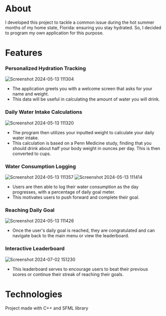 # About
I developed this project to tackle a common issue during the hot summer months of my home state, Florida: ensuring you stay hydrated. So, I decided to program my own application for this purpose.

# Features
### Personalized Hydration Tracking
![Screenshot 2024-05-13 111304](https://github.com/alejgonza04/water-tracker-application/assets/149022594/f1d3ce68-759a-4521-8239-666ad22e2290)
- The application greets you with a welcome screen that asks for your name and weight.
- This data will be useful in calculating the amount of water you will drink.

### Daily Water Intake Calculations
![Screenshot 2024-05-13 111320](https://github.com/alejgonza04/water-tracker-application/assets/149022594/29e5669e-7ec5-4184-a798-975840c9d698)
- The program then utilizes your inputted weight to calculate your daily water intake.
- This calculation is based on a Penn Medicine study, finding that you should drink about half your body weight in ounces per day. This is then converted to cups.

### Water Consumption Logging
![Screenshot 2024-05-13 111357](https://github.com/alejgonza04/water-tracker-application/assets/149022594/d8377981-488c-43e0-a94b-b212fc999160)
![Screenshot 2024-05-13 111414](https://github.com/alejgonza04/water-tracker-application/assets/149022594/b8c1409a-6e1f-4b17-9e6e-15451e6960b7)
- Users are then able to log their water consumption as the day progresses, with a percentage of daily goal meter.
- This motivates users to push forward and complete their goal.

### Reaching Daily Goal
![Screenshot 2024-05-13 111426](https://github.com/alejgonza04/water-tracker-application/assets/149022594/7ce206f0-4bed-4a6f-a3a9-d70f8c0044c7)
- Once the user's daily goal is reached, they are congratulated and can navigate back to the main menu or view the leaderboard.

### Interactive Leaderboard
![Screenshot 2024-07-02 151230](https://github.com/alejgonza04/water-tracker-application/assets/149022594/5bebfb0d-2dbf-44ec-b738-83b39549cfbc)
- This leaderboard serves to encourage users to beat their previous scores or continue their streak of reaching their goals.

# Technologies
Project made with C++ and SFML library
